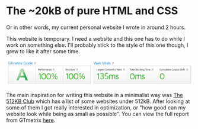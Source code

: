 # The ~20kB of pure HTML and CSS 
Or in other words, my current personal website I wrote in around 2 hours. 

This website is temporary. I need a website and this one has to do while I work on something else. I'll probably stick to the style of this one though, I grew to like it after some time.

![Website grade](./images/grade.png)

The main inspiration for writing this website in a minimalist way was [The 512KB Club](https://512kb.club)  which has a list of some websites under 512kB. After looking at some of them I got really interested in optimization, or "how good can my website look while being as small as possible". You can view the full report from GTmetrix [here](https://gtmetrix.com/reports/sentiww.github.io/My7A2Kx7/).